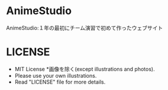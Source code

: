 # AnimeStudio
AnimeStudio:１年の最初にチーム演習で初めて作ったウェブサイト

# LICENSE
- MIT License *画像を除く(except illustrations and photos).
- Please use your own illustrations.
- Read "LICENSE" file for more details.
